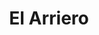 ---
title: "El Arriero"
url: /presidencia-roque-saenz-pena/el-arriero-mariano-moreno/
shop: supermercado
---